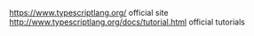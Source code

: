 https://www.typescriptlang.org/ official site<br>
http://www.typescriptlang.org/docs/tutorial.html  official  tutorials<br>
